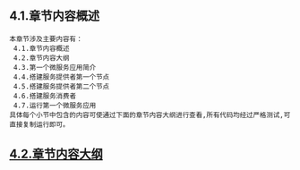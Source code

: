 
## 4.1.章节内容概述
    本章节涉及主要内容有：
     4.1.章节内容概述
     4.2.章节内容大纲
     4.3.第一个微服务应用简介
     4.4.搭建服务提供者第一个节点
     4.5.搭建服务提供者第二个节点
     4.6.搭建服务消费者
     4.7.运行第一个微服务应用
	具体每个小节中包含的内容可使通过下面的章节内容大纲进行查看,所有代码均经过严格测试,可直接复制运行即可。

## <a href="/enhance/markmap/backend/springcloud/springcloud-eureka/chapter/springcloud-eureka-outline5-chapter4.html" target="_blank">4.2.章节内容大纲</a>

<Markmap localtion="/enhance/markmap/backend/springcloud/springcloud-eureka/chapter/springcloud-eureka-outline5-chapter4.html" height="500rem"/>


